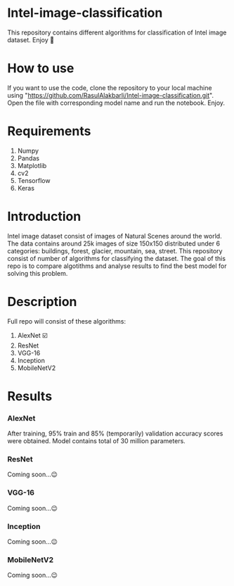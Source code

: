# Intel-image-classification
This repository contains different algorithms for classification of Intel image dataset. Enjoy 🙂

# How to use
If you want to use the code, clone the repository to your local machine using "https://github.com/RasulAlakbarli/Intel-image-classification.git". Open the file with corresponding model name and run the notebook. Enjoy.

# Requirements
1. Numpy
2. Pandas
3. Matplotlib
4. cv2
5. Tensorflow
6. Keras

# Introduction
Intel image dataset consist of images of Natural Scenes around the world. The data contains around 25k images of size 150x150 distributed under 6 categories: buildings, forest, glacier, mountain, sea, street. This repository consist of number of algorithms for classifying the dataset. The goal of this repo is to compare algotithms and analyse results to find the best model for solving this problem.

# Description
Full repo will consist of these algorithms:
1. AlexNet ☑️
2. ResNet 
3. VGG-16 
4. Inception 
5. MobileNetV2

# Results
### AlexNet 
After training, 95% train and 85% (temporarily) validation accuracy scores were obtained. Model contains total of 30 million parameters.

### ResNet 
Coming soon...😉

### VGG-16 
Coming soon...😉

### Inception 
Coming soon...😉

### MobileNetV2 
Coming soon...😉
